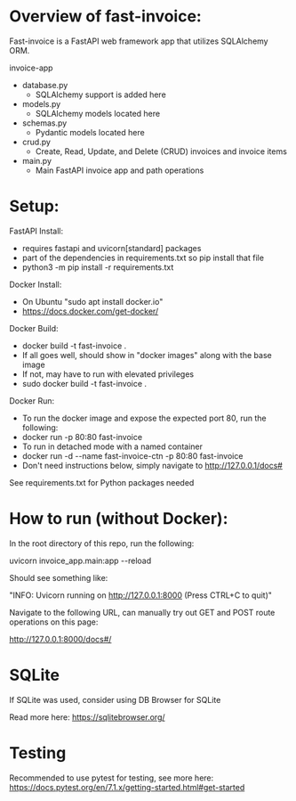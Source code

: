 # Overview of fast-invoice:

Fast-invoice is a FastAPI web framework app that utilizes SQLAlchemy ORM.

invoice-app
* database.py
  * SQLAlchemy support is added here
* models.py
  * SQLAlchemy models located here
* schemas.py
  * Pydantic models located here
* crud.py
  * Create, Read, Update, and Delete (CRUD) invoices and invoice items
* main.py
  * Main FastAPI invoice app and path operations

# Setup:

FastAPI Install: 
* requires fastapi and uvicorn[standard] packages
* part of the dependencies in requirements.txt so pip install that file
* python3 -m pip install -r requirements.txt

Docker Install:
* On Ubuntu "sudo apt install docker.io"
* https://docs.docker.com/get-docker/

Docker Build:
* docker build -t fast-invoice .
* If all goes well, should show in "docker images" along with the base image
* If not, may have to run with elevated privileges
* sudo docker build -t fast-invoice .

Docker Run:
* To run the docker image and expose the expected port 80, run the following:
* docker run -p 80:80 fast-invoice
* To run in detached mode with a named container
* docker run -d --name fast-invoice-ctn -p 80:80 fast-invoice
* Don't need instructions below, simply navigate to http://127.0.0.1/docs#

See requirements.txt for Python packages needed

# How to run (without Docker):

In the root directory of this repo, run the following:

uvicorn invoice_app.main:app --reload

Should see something like:

"INFO: Uvicorn running on http://127.0.0.1:8000 (Press CTRL+C to quit)"

Navigate to the following URL, can manually try out GET and POST route
operations on this page:

http://127.0.0.1:8000/docs#/

# SQLite

If SQLite was used, consider using DB Browser for SQLite

Read more here: https://sqlitebrowser.org/

# Testing

Recommended to use pytest for testing, see more here: https://docs.pytest.org/en/7.1.x/getting-started.html#get-started
